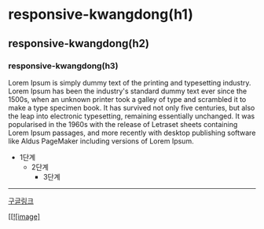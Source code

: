 # responsive-kwangdong(h1)
## responsive-kwangdong(h2)
### responsive-kwangdong(h3)

Lorem Ipsum is simply dummy text of the printing and typesetting industry. Lorem Ipsum has been the industry's standard dummy text ever since the 1500s, when an unknown printer took a galley of type and scrambled it to make a type specimen book. It has survived not only five centuries, but also the leap into electronic typesetting, remaining essentially unchanged. It was popularised in the 1960s with the release of Letraset sheets containing Lorem Ipsum passages, and more recently with desktop publishing software like Aldus PageMaker including versions of Lorem Ipsum.

* 1단계
  * 2단계
    * 3단계

***

[구글링크](https://www.google.com)

[[[![image]](https://www.google.co.kr/url?sa=i&url=https%3A%2F%2Fwww.utoimage.com%2F%3Fm%3Dgoods.free%26mode%3Dview%26idx%3D22250682&psig=AOvVaw2m4jhxKSq7mejpT4sh_O8z&ust=1701140358647000&source=images&cd=vfe&opi=89978449&ved=0CBEQjRxqFwoTCNitnu2X44IDFQAAAAAdAAAAABAd)
